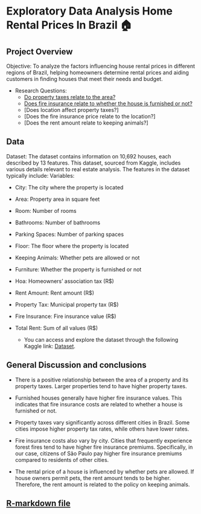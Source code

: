 
# Exploratory Data Analysis Home Rental Prices In Brazil 🏠

## Project Overview

Objective: To analyze the factors influencing house rental prices in different regions of Brazil, helping homeowners determine rental prices and aiding customers in finding houses that meet their needs and budget.

- Research Questions:
  - <a href="a"> Do property taxes relate to the area?</a>
  - <a href="b"> Does fire insurance relate to whether the house is furnished or not?</a>
  - [Does location affect property taxes?]
  - [Does the fire insurance price relate to the location?]
  - [Does the rent amount relate to keeping animals?]

## Data 
Dataset: The dataset contains information on 10,692 houses, each described by 13 features. This dataset, sourced from Kaggle, includes various details relevant to real estate analysis. The features in the dataset typically include:
Variables:

- City: The city where the property is located
- Area: Property area in square feet
- Room: Number of rooms
- Bathrooms: Number of bathrooms
- Parking Spaces: Number of parking spaces
- Floor: The floor where the property is located
- Keeping Animals: Whether pets are allowed or not
- Furniture: Whether the property is furnished or not
- Hoa: Homeowners’ association tax (R$)
- Rent Amount: Rent amount (R$)
- Property Tax: Municipal property tax (R$)
- Fire Insurance: Fire insurance value (R$)
- Total Rent: Sum of all values (R$)
  
   - You can access and explore the dataset through the following Kaggle link: [Dataset](https://www.kaggle.com/datasets/rubenssjr/brasilian-houses-to-rent).




## General Discussion and conclusions

- There is a positive relationship between the area of a property and its property taxes. Larger properties tend to have higher property taxes.

- Furnished houses generally have higher fire insurance values. This indicates that fire insurance costs are related to whether a house is furnished or not.

- Property taxes vary significantly across different cities in Brazil. Some cities impose higher property tax rates, while others have lower rates.

- Fire insurance costs also vary by city. Cities that frequently experience forest fires tend to have higher fire insurance premiums. Specifically, in our case, citizens of São Paulo pay higher fire insurance premiums compared to residents of other cities.

- The rental price of a house is influenced by whether pets are allowed. If house owners permit pets, the rent amount tends to be higher. Therefore, the rent amount is related to the policy on keeping animals.       

## [R-markdown file](https://github.com/DanukaDilshann/House-rental-price-in-Brazil/blob/main/Rmarkdown.pdf)
